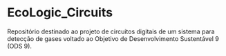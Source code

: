 # EcoLogic_Circuits
Repositório destinado ao projeto de circuitos digitais de um sistema para detecção de gases voltado ao Objetivo de Desenvolvimento Sustentável 9 (ODS 9).
